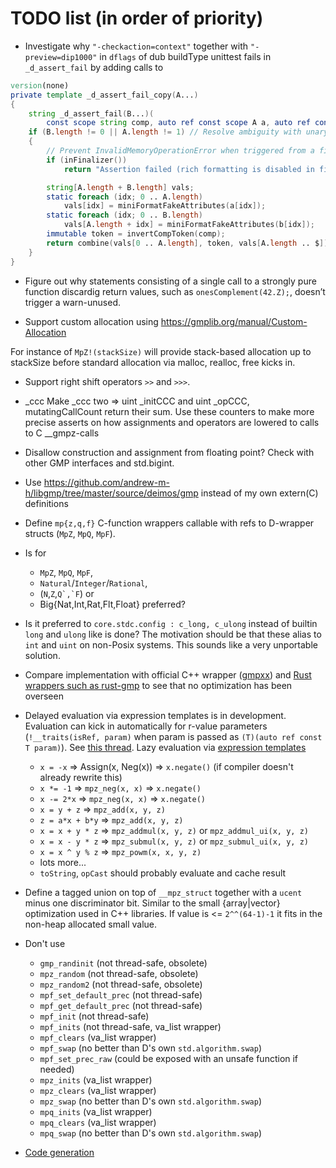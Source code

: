 # TODO list (in order of priority)

- Investigate why `"-checkaction=context"` together with `"-preview=dip1000"` in
  `dflags` of dub buildType unittest fails in `_d_assert_fail` by adding calls
  to

```d
version(none)
private template _d_assert_fail_copy(A...)
{
    string _d_assert_fail(B...)(
        const scope string comp, auto ref const scope A a, auto ref const scope B b) @safe
    if (B.length != 0 || A.length != 1) // Resolve ambiguity with unary overload
    {
        // Prevent InvalidMemoryOperationError when triggered from a finalizer
        if (inFinalizer())
            return "Assertion failed (rich formatting is disabled in finalizers)";

        string[A.length + B.length] vals;
        static foreach (idx; 0 .. A.length)
            vals[idx] = miniFormatFakeAttributes(a[idx]);
        static foreach (idx; 0 .. B.length)
            vals[A.length + idx] = miniFormatFakeAttributes(b[idx]);
        immutable token = invertCompToken(comp);
        return combine(vals[0 .. A.length], token, vals[A.length .. $]);
    }
}
```

- Figure out why statements consisting of a single call to a strongly pure
  function discardig return values, such as `onesComplement(42.Z);`, doesn’t
  trigger a warn-unused.

- Support custom allocation using https://gmplib.org/manual/Custom-Allocation

For instance of `MpZ!(stackSize)` will provide stack-based allocation up to
stackSize before standard allocation via malloc, realloc, free kicks in.

- Support right shift operators `>>` and `>>>`.

- _ccc Make _ccc two => uint _initCCC and uint _opCCC, mutatingCallCount return
  their sum. Use these counters to make more precise asserts on how assignments
  and operators are lowered to calls to C __gmpz-calls

- Disallow construction and assignment from floating point? Check with other GMP
  interfaces and std.bigint.

- Use https://github.com/andrew-m-h/libgmp/tree/master/source/deimos/gmp instead of my own extern(C) definitions

- Define `mp{z,q,f}` C-function wrappers callable with refs to D-wrapper structs
  (`MpZ`, `MpQ`, `MpF`).

- Is for
  - `MpZ`, `MpQ`, `MpF`,
  - `Natural`/`Integer`/`Rational`,
  - (`N`,`Z`,``Q`,`F``) or
  - Big{Nat,Int,Rat,Flt,Float} preferred?

- Is it preferred to `core.stdc.config : c_long, c_ulong` instead of builtin
  `long` and `ulong` like is done? The motivation should be that these alias to
  `int` and `uint` on non-Posix systems. This sounds like a very unportable
  solution.

- Compare implementation with official C++ wrapper
  ([gmpxx](/usr/include/gmpxx.h))
  and [Rust wrappers such as rust-gmp](https://crates.io/crates/rust-gmp)
  to see that no optimization has been overseen

- Delayed evaluation via expression templates is in development. Evaluation can
kick in automatically for r-value parameters (`!__traits(isRef, param)` when
param is passed as `(T)(auto ref const T param)`). See [this
thread](http://forum.dlang.org/post/boorcxnmtatrncrclimp@forum.dlang.org). Lazy
evaluation via [expression
templates](https://en.wikipedia.org/wiki/Expression_templates)

  - `x = -x`        => Assign(x, Neg(x)) => `x.negate()` (if compiler doesn't already rewrite this)
  - `x *= -1`       => `mpz_neg(x, x)` => `x.negate()`
  - `x -= 2*x`      => `mpz_neg(x, x)` => `x.negate()`
  - `x = y + z`     => `mpz_add(x, y, z)`
  - `z = a*x + b*y` => `mpz_add(x, y, z)`
  - `x = x + y * z` => `mpz_addmul(x, y, z)` or `mpz_addmul_ui(x, y, z)`
  - `x = x - y * z` => `mpz_submul(x, y, z)` or `mpz_submul_ui(x, y, z)`
  - `x = x ^ y % z` => `mpz_powm(x, x, y, z)`
  - lots more...
  - `toString`, `opCast` should probably evaluate and cache result

- Define a tagged union on top of `__mpz_struct` together with a `ucent` minus
  one discriminator bit. Similar to the small {array|vector} optimization used
  in C++ libraries. If value is <= `2^^(64-1)-1` it fits in the non-heap
  allocated small value.

- Don't use

  - `gmp_randinit` (not thread-safe, obsolete)
  - `mpz_random` (not thread-safe, obsolete)
  - `mpz_random2` (not thread-safe, obsolete)
  - `mpf_set_default_prec` (not thread-safe)
  - `mpf_get_default_prec` (not thread-safe)
  - `mpf_init` (not thread-safe)
  - `mpf_inits` (not thread-safe, va_list wrapper)
  - `mpf_clears` (va_list wrapper)
  - `mpf_swap` (no better than D's own `std.algorithm.swap`)
  - `mpf_set_prec_raw` (could be exposed with an unsafe function if needed)
  - `mpz_inits` (va_list wrapper)
  - `mpz_clears` (va_list wrapper)
  - `mpz_swap` (no better than D's own `std.algorithm.swap`)
  - `mpq_inits` (va_list wrapper)
  - `mpq_clears` (va_list wrapper)
  - `mpq_swap` (no better than D's own `std.algorithm.swap`)

- [Code generation](http://forum.dlang.org/post/wyduglxwbxmfcgwtczra@forum.dlang.org)

